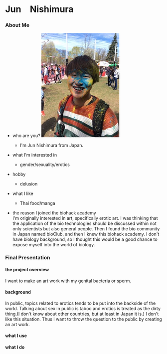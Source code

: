 
# Jun　Nishimura

### About Me
- who are you?                                                           ![Test Image](image/IMG_0005.JPG)
  - I'm Jun Nishimura from Japan.
- what I'm interested in
  - gender/sexuality/erotics
- hobby
  - delusion
- what I like
  - Thai food/manga

- the reason I joined the biohack academy<br>
I'm originally interested in art, specifically erotic art. I was thinking that the application of the bio technologies should be discussed within not only scientists but also general people. Then I found the bio community in Japan named bioClub, and then I knew this biohack academy. I don't have biology background, so I thought this would be a good chance to expose myself into the world of biology.


### Final Presentation
#### the project overview
I want to make an art work with my genital bacteria or sperm.

#### background 
In public, topics related to erotics tends to be put into the backside of the world. Talking about sex in public is taboo and erotics is treated as the dirty thing.(I don't know about other countries, but at least in Japan it is.) I don't like this situation. Thus I want to throw the question to the public by creating an art work.


#### what I use

#### what I do 



